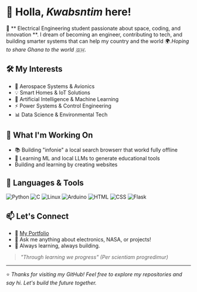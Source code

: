 # 👋 Holla, *Kwabsntim* here!

🚀 ** Electrical Engineering student passionate about space, coding, and innovation **. I dream of becoming an engineer, contributing to tech, and building smarter systems that can help my country and the world 🌍.*Hoping to share Ghana to the world 🇬🇭*.

## 🛠️ My Interests
 - 🌌 Aerospace Systems & Avionics
 - 💡 Smart Homes & IoT Solutions
 - 🤖 Artificial Intelligence & Machine Learning
 - ⚡ Power Systems & Control Engineering
 - 📊 Data Science & Environmental Tech

## 👷 What I'm Working On

- 📚 Building "infonie" a local search browserr that workd fully offline
- 🧠 Learning ML and local LLMs to generate educational tools
- Building and learning by creating websites
    
## 🧰 Languages & Tools
![Python](https://img.shields.io/badge/Python-3776AB?style=for-the-badge&logo=python&logoColor=white)
![C](https://img.shields.io/badge/C-00599C?style=for-the-badge&logo=c&logoColor=white)
![Linux](https://img.shields.io/badge/Linux-FCC624?style=for-the-badge&logo=linux&logoColor=black)
![Arduino](https://img.shields.io/badge/Arduino-00979D?style=for-the-badge&logo=arduino&logoColor=white)
![HTML](https://img.shields.io/badge/HTML5-E34F26?style=for-the-badge&logo=html5&logoColor=white)
![CSS](https://img.shields.io/badge/CSS3-1572B6?style=for-the-badge&logo=css3&logoColor=white)
![Flask](https://img.shields.io/badge/Flask-000000?style=for-the-badge&logo=flask&logoColor=white)

## 📫 Let's Connect
- 🔗 [My Portfolio](https://ntimpythonanywhere.pythonanywhere.com)
- 💬 Ask me anything about electronics, NASA, or projects!
- 🌱 Always learning, always building.

> *"Through learning we progress" (Per scientiam progredimur)*
---

⭐ *Thanks for visiting my GitHub! Feel free to explore my repositories and say hi. Let's build the future together.*

